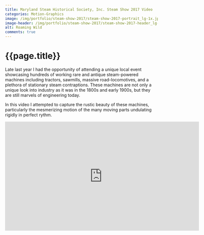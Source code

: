 ```yaml
---
title: Maryland Steam Historical Society, Inc. Steam Show 2017 Video
categories: Motion-Graphics
image: /img/portfolio/steam-show-2017/steam-show-2017-portrait_lg-1x.jpg
image-header: /img/portfolio/steam-show-2017/steam-show-2017-header_lg-1x.jpg
alt: Roaming Wild
comments: true
---
```


# {{page.title}}

Late last year I had the opportunity of attending a unique local event showcasing hundreds of working rare and antique steam-powered machines including tractors, sawmills, massive road-locomotives, and a plethora of stationary steam contraptions. These machines are not only a unique look into industry as it was in the 1800s and early 1900s, but they are still marvels of engineering today.

In this video I attempted to capture the rustic beauty of these machines, particularly the mesmerizing motion of the many moving parts undulating rigidly in perfect rythm.



<div class="video-responsive  center">
<iframe width="640" height="360" src="https://www.youtube.com/embed/iLlXrYmz2bI?rel=0" frameborder="0" allow="autoplay; encrypted-media" allowfullscreen></iframe>
</div>